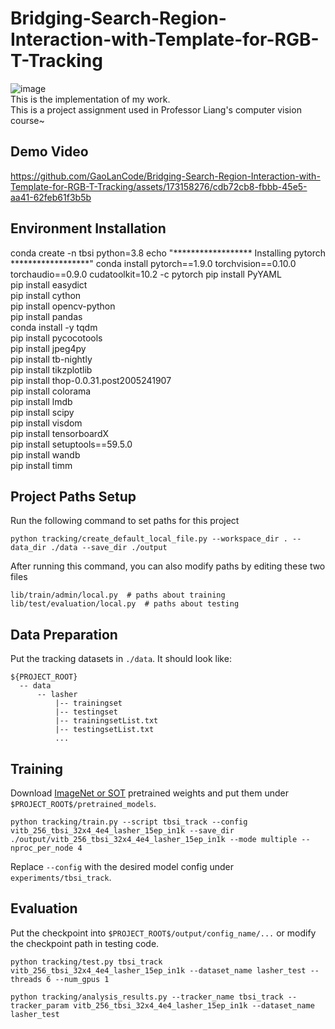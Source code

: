# Bridging-Search-Region-Interaction-with-Template-for-RGB-T-Tracking
![image](https://github.com/GaoLanCode/Bridging-Search-Region-Interaction-with-Template-for-RGB-T-Tracking/assets/173158276/a6c84d5a-065d-4b1e-8c19-e77098eef531)  
This is the implementation of my work.    
This is a project assignment used in Professor Liang's computer vision course~  
## Demo Video


https://github.com/GaoLanCode/Bridging-Search-Region-Interaction-with-Template-for-RGB-T-Tracking/assets/173158276/cdb72cb8-fbbb-45e5-aa41-62feb61f3b5b


## Environment Installation
conda create -n tbsi python=3.8
echo "****************** Installing pytorch ******************"
conda install pytorch==1.9.0 torchvision==0.10.0 torchaudio==0.9.0 cudatoolkit=10.2 -c pytorch
pip install PyYAML  
pip install easydict  
pip install cython  
pip install opencv-python  
pip install pandas  
conda install -y tqdm  
pip install pycocotools  
pip install jpeg4py  
pip install tb-nightly  
pip install tikzplotlib  
pip install thop-0.0.31.post2005241907  
pip install colorama  
pip install lmdb  
pip install scipy  
pip install visdom  
pip install tensorboardX  
pip install setuptools==59.5.0  
pip install wandb  
pip install timm  
## Project Paths Setup
Run the following command to set paths for this project
```
python tracking/create_default_local_file.py --workspace_dir . --data_dir ./data --save_dir ./output
```
After running this command, you can also modify paths by editing these two files
```
lib/train/admin/local.py  # paths about training
lib/test/evaluation/local.py  # paths about testing
```

## Data Preparation
Put the tracking datasets in `./data`. It should look like:
```
${PROJECT_ROOT}
  -- data
      -- lasher
          |-- trainingset
          |-- testingset
          |-- trainingsetList.txt
          |-- testingsetList.txt
          ...
```

## Training
Download [ImageNet or SOT](https://pan.baidu.com/s/1U42J6b3g1htma0OvmXRQCw?pwd=at5b) pretrained weights and put them under `$PROJECT_ROOT$/pretrained_models`.

```
python tracking/train.py --script tbsi_track --config vitb_256_tbsi_32x4_4e4_lasher_15ep_in1k --save_dir ./output/vitb_256_tbsi_32x4_4e4_lasher_15ep_in1k --mode multiple --nproc_per_node 4
```

Replace `--config` with the desired model config under `experiments/tbsi_track`.

## Evaluation
Put the checkpoint into `$PROJECT_ROOT$/output/config_name/...` or modify the checkpoint path in testing code.

```
python tracking/test.py tbsi_track vitb_256_tbsi_32x4_4e4_lasher_15ep_in1k --dataset_name lasher_test --threads 6 --num_gpus 1

python tracking/analysis_results.py --tracker_name tbsi_track --tracker_param vitb_256_tbsi_32x4_4e4_lasher_15ep_in1k --dataset_name lasher_test
```
